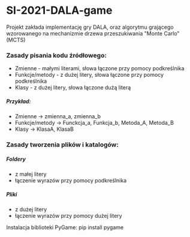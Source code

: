 # SI-2021-DALA-game
Projekt zakłada implementację gry DALA, oraz algorytmu grającego wzorowanego na mechanizmie drzewa przeszukiwania "Monte Carlo" (MCTS)

### Zasady pisania kodu źródłowego:
* Zmienne - małymi literami, słowa łączone przy pomocy podkreślnika
* Funkcje/metody - z dużej litery, słowa łączone przy pomocy podkreślnika
* Klasy - z dużej litery, słowa łączone dużą literą

##### Przykład:
* Zmienne -> zmienna_a, zmienna_b
* Funkcje/metody -> Funckcja_a, Funkcja_b, Metoda_A, Metoda_B
* Klasy -> KlasaA, KlasaB

### Zasady tworzenia plików i katalogów:
##### Foldery
* z małej litery
* łączenie wyrazów przy pomocy podkreślnika

##### Pliki
* z dużej litery
* łączenie wyrazów przy pomocy dużej litery

Instalacja biblioteki PyGame:
pip install pygame
